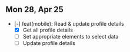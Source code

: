 ## Mon 28, Apr 25

- [-] feat(mobile): Read & update profile details
  - [x] Get all profile details
  - [ ] Set appropriate elements to select data
  - [ ] Update profile details
